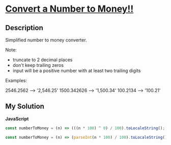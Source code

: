 # [Convert a Number to Money!!](https://www.codewars.com/kata/54ad586282bc65b7ec000182)

## Description

Simplified number to money converter.

Note:

- truncate to 2 decimal places
- don't keep trailing zeros
- input will be a positive number with at least two trailing digits

Examples:

2546.2562 --> '2,546.25'
1500.342626 --> '1,500.34'
100.2134 --> '100.21'

## My Solution

**JavaScript**

```js
const numberToMoney = (n) => (((n * 100) ^ 0) / 100).toLocaleString();
```

```js
const numberToMoney = (n) => (parseInt(n * 100) / 100).toLocaleString();
```